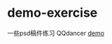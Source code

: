 # demo-exercise
一些psd稿件练习 
QQdancer [demo](https://zengn.github.io/demo-exercise/qqdancer/webpages/index.html)
